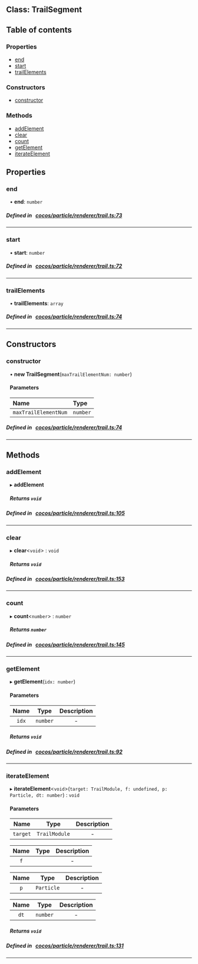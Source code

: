 
## Class: TrailSegment





<div class="table-of-content">
<h2>Table of contents</h2>


### Properties

- [ end](#end)
- [ start](#start)
- [ trailElements](#trailElements)

### Constructors

- [ constructor](#constructor)

### Methods

- [ addElement](#addElement)
- [ clear](#clear)
- [ count](#count)
- [ getElement](#getElement)
- [ iterateElement](#iterateElement)
</div>

## Properties


### end
<div style="margin-left: 10px;">




•  **end**:
`number` 
</div>

##### Defined in &nbsp;   [cocos/particle/renderer/trail.ts:73](https://github.com/cocos-creator/engine/blob/c7bf6b8a9/cocos/particle/renderer/trail.ts#L73)&nbsp;


___


### start
<div style="margin-left: 10px;">




•  **start**:
`number` 
</div>

##### Defined in &nbsp;   [cocos/particle/renderer/trail.ts:72](https://github.com/cocos-creator/engine/blob/c7bf6b8a9/cocos/particle/renderer/trail.ts#L72)&nbsp;


___


### trailElements
<div style="margin-left: 10px;">




•  **trailElements**:
`array` 
</div>

##### Defined in &nbsp;   [cocos/particle/renderer/trail.ts:74](https://github.com/cocos-creator/engine/blob/c7bf6b8a9/cocos/particle/renderer/trail.ts#L74)&nbsp;


___

<!---->
## Constructors


### constructor
<div style="margin-left: 10px;">

• **new TrailSegment**(`maxTrailElementNum: number`)

#### Parameters
| Name | Type |
| :------ | :------ |
| `maxTrailElementNum` | `number` |





</div>

##### Defined in &nbsp;   [cocos/particle/renderer/trail.ts:74](https://github.com/cocos-creator/engine/blob/c7bf6b8a9/cocos/particle/renderer/trail.ts#L74)&nbsp;


---

<!---->
## Methods

### addElement
<div style="margin-left: 10px;">

▸   **addElement**




<!---->


##### Returns `void`




</div>

##### Defined in &nbsp;   [cocos/particle/renderer/trail.ts:105](https://github.com/cocos-creator/engine/blob/c7bf6b8a9/cocos/particle/renderer/trail.ts#L105)&nbsp;
___
### clear
<div style="margin-left: 10px;">

▸   **clear**<`void`\> : `void`




<!---->
<!--    #### Returns `void` -->
<!---->


##### Returns `void`




</div>

##### Defined in &nbsp;   [cocos/particle/renderer/trail.ts:153](https://github.com/cocos-creator/engine/blob/c7bf6b8a9/cocos/particle/renderer/trail.ts#L153)&nbsp;
___
### count
<div style="margin-left: 10px;">

▸   **count**<`number`\> : `number`




<!---->
<!--    #### Returns `number` -->
<!---->


##### Returns `number`




</div>

##### Defined in &nbsp;   [cocos/particle/renderer/trail.ts:145](https://github.com/cocos-creator/engine/blob/c7bf6b8a9/cocos/particle/renderer/trail.ts#L145)&nbsp;
___
### getElement
<div style="margin-left: 10px;">

▸   **getElement**(`idx: number`)




<!---->

#### Parameters

| Name | Type | Description |
| :------: | :------: | :------: |
| `idx` | `number` | - |



##### Returns `void`




</div>

##### Defined in &nbsp;   [cocos/particle/renderer/trail.ts:92](https://github.com/cocos-creator/engine/blob/c7bf6b8a9/cocos/particle/renderer/trail.ts#L92)&nbsp;
___
### iterateElement
<div style="margin-left: 10px;">

▸   **iterateElement**<`void`\>(`target: TrailModule, f: undefined, p: Particle, dt: number`) : `void`




<!---->
<!--    #### Returns `void` -->
<!---->

#### Parameters

| Name | Type | Description |
| :------: | :------: | :------: |
| `target` | `TrailModule` | - |

| Name | Type | Description |
| :------: | :------: | :------: |
| `f` |  | - |

| Name | Type | Description |
| :------: | :------: | :------: |
| `p` | `Particle` | - |

| Name | Type | Description |
| :------: | :------: | :------: |
| `dt` | `number` | - |



##### Returns `void`




</div>

##### Defined in &nbsp;   [cocos/particle/renderer/trail.ts:131](https://github.com/cocos-creator/engine/blob/c7bf6b8a9/cocos/particle/renderer/trail.ts#L131)&nbsp;
___
<!---->



